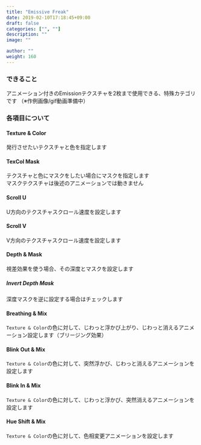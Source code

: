 ```yaml
---
title: "Emissive Freak"
date: 2019-02-10T17:18:45+09:00
draft: false
categories: ["", ""]
description: ""
image: ""

author: ""
weight: 160
---
```

### できること
アニメーション付きのEmissionテクスチャを2枚まで使用できる、特殊カテゴリです
（※作例画像/gif動画準備中）
<!-- {{< figure src="/images/cat_common1.gif" >}} -->
### 各項目について
#### Texture & Color
発行させたいテクスチャと色を指定します
#### TexCol Mask
テクスチャと色にマスクをしたい場合にマスクを指定します  
マスクテクスチャは後述のアニメーションでは動きません
#### Scroll U
U方向のテクスチャスクロール速度を設定します
#### Scroll V
V方向のテクスチャスクロール速度を設定します
#### Depth & Mask
視差効果を使う場合、その深度とマスクを設定します
##### Invert Depth Mask
深度マスクを逆に設定する場合はチェックします
#### Breathing & Mix
`Texture & Color`の色に対して、じわっと浮かび上がり、じわっと消えるアニメーション設定します（ブリージング効果）
#### Blink Out & Mix
`Texture & Color`の色に対して、突然浮かび、じわっと消えるアニメーションを設定します
#### Blink In & Mix
`Texture & Color`の色に対して、じわっと浮かび、突然消えるアニメーションを設定します
#### Hue Shift & Mix
`Texture & Color`の色に対して、色相変更アニメーションを設定します